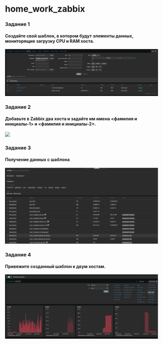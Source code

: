 # home_work_zabbix
### Задание 1
#### Создайте свой шаблон, в котором будут элементы данных, мониторящие загрузку CPU и RAM хоста.
![](https://github.com/Berezhok/home_work_zabbix/blob/main/img/new%20template.png)
### Задание 2
#### Добавьте в Zabbix два хоста и задайте им имена <фамилия и инициалы-1> и <фамилия и инициалы-2>.
![](https://github.com/Berezhok/home_work_zabbix/blob/main/img/host1.png)
### Задание 3
#### Получение данных с шаблона
![](https://github.com/Berezhok/home_work_zabbix/blob/main/img/transmitData.png)
### Задание 4
#### Привяжите созданный шаблон к двум хостам. 
![](https://github.com/Berezhok/home_work_zabbix/blob/main/img/new%20dashboard1.png)